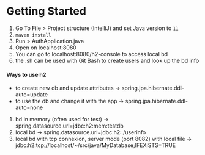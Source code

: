 # Getting Started

1. Go To File > Project structure (IntelliJ) and set Java version to `11`<br>
2. `maven install`<br>
3. Run > AuthApplication.java
4. Open on localhost:8080
5. You can go to localhost:8080/h2-console to access local bd
6. the .sh can be used with Git Bash to create users and look up the bd info 

#### Ways to use h2
- to create new db and update attributes -> spring.jpa.hibernate.ddl-auto=update
- to use the db and change it with the app -> spring.jpa.hibernate.ddl-auto=none

1. bd in memory (often used for test) -> spring.datasource.url=jdbc:h2:mem:testdb
2. local bd -> spring.datasource.url=jdbc:h2:./userinfo
3. local bd with tcp connexion, server mode (port 8082) with local file -> jdbc:h2:tcp://localhost/~/src/java/MyDatabase;IFEXISTS=TRUE